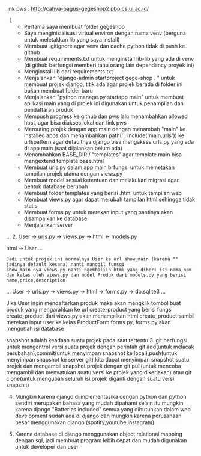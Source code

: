 
link pws : http://cahya-bagus-gegeshop2.pbp.cs.ui.ac.id/

1.  - Pertama saya membuat folder gegeshop 
    - Saya menginisialisasi virtual environ dengan nama venv (berguna untuk meletakkan lib yang saya install)
    - Membuat .gitignore agar venv dan cache python tidak di push ke github
    - Membuat requirements.txt untuk menginstall lib-lib yang ada di venv (di github berfungsi memberi tahu orang lain dependancy proyek ini)
    - Menginstall lib dari requirements.txt
    - Menjalankan "django-admin startproject gege-shop . " untuk membuat projek django, titik ada agar projek berada di folder ini bukan membuat folder baru 
    - Menjalankan "python manage.py startapp main" untuk membuat aplikasi main yang di projek ini digunakan      untuk penampilan dan pendaftaran produk
    - Mempush progress ke github dan pws lalu menambahkan allowed host, agar bisa diakses lokal dan link pws
    - Merouting projek dengan app main dengan menambah "main" ke installed apps dan menambahkan 
      path('', include('main.urls')) ke urlspattern agar defaultnya django bisa mengakses urls.py yang ada di app main (saat dijalankan belum ada)
    - Menambahkan BASE_DIR / "templates" agar template main bisa mengextend template base.html
    - Membuat urls.py dalam app main brfungsi untuk memetakan tampilan projek utama dengan views.py 
    - Membuat model sesuai ketentuan dan melakukan migrasi agar bentuk database berubah
    - Membuat folder templates yang berisi .html untuk tampilan web
    - Membuat views.py agar dapat merubah tampilan html sehingga tidak statis
    - Membuat forms.py untuk merekan input yang nantinya akan disampaikan ke database
    - Menjalankan server


   ...
2. User -> urls.py -> views.py -> html <- models.py 
                                    
   html -> User
  ...

    Jadi untuk projek ini normalnya User ke url show_main (karena "" jadinya default kesana) nanti manggil funsgi
    show_main nya views.py nanti ngembaliin html yang diberi isi nama,npm dan kelas oleh views.py dan model Produk dari models.py yang berisi name,price,description 

  ...
   User -> urls.py -> views.py -> html -> forms.py -> db.sqlite3
  ...
  
   Jika User ingin mendaftarkan produk maka akan mengklik tombol buat produk yang mengarahkan ke url create-product yang berisi fungsi create_product dari views.py akan menampilkan html create_product sambil merekan input user ke kelas ProductForm forms.py, forms.py akan mengubah isi database

   snapshot adalah keadaan suatu projek pada saat tertentu 
3. git berfungsi untuk mengontrol versi suatu projek dengan perintah git add(untuk melacak perubahan),commit(untuk menyimpan snapshot ke local),push(untuk menyimpan snapshot ke server git) kita dapat menyimpan snapshot suatu projek dan mengambil snapshot projek dengan git pull(untuk mencoba mengambil dan menyatukan suatu versi ke projek yang dikerjakan) atau git clone(untuk mengubah seluruh isi projek diganti dengan suatu versi snapshit)

4. Mungkin karena django diimplementasika dengan python dan python sendiri merupakan bahasa yang mudah dipahami selain itu mungkin karena django "Batteries included" semua yang dibutuhkan dalam web development sudah ada di django dan mungkin karena perusahaan besar menggunakan django (spotify,youtube,instagram)

5. Karena database di django menggunakan object relational mapping dengan sql, jadi membuat program lebih cepat dan mudah digunakan untuk developer dan user
